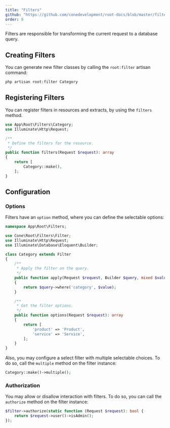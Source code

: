 ```yaml
---
title: "Filters"
github: "https://github.com/conedevelopment/root-docs/blob/master/filters.md"
order: 8
---
```


Filters are responsible for transforming the current request to a database query.

## Creating Filters

You can generate new filter classes by calling the `root:filter` artisan command:

```sh
php artisan root:filter Category
```

## Registering Filters

You can register filters in resources and extracts, by using the `filters` method.

```php
use App\Root\Filters\Category;
use Illuminate\Http\Request;

/**
 * Define the filters for the resource.
 */
public function filters(Request $request): array
{
    return [
        Category::make(),
    ];
}
```

## Configuration

### Options

Filters have an `option` method, where you can define the selectable options:

```php
namespace App\Root\Filters;

use Cone\Root\Filters\Filter;
use Illuminate\Http\Request;
use Illuminate\Database\Eloquent\Builder;

class Category extends Filter
{
    /**
     * Apply the filter on the query.
     */
    public function apply(Request $request, Builder $query, mixed $value): Builder
    {
        return $query->where('category', $value);
    }

    /**
     * Get the filter options.
     */
    public function options(Request $request): array
    {
        return [
            'product' => 'Product',
            'service' => 'Service',
        ];
    }
}
```

Also, you may configure a select filter with multiple selectable choices. To do so, call the `multiple` method on the filter instance:

```php
Category::make()->multiple();
```

### Authorization

You may allow or disallow interaction with filters. To do so, you can call the `authorize` method on the filter instance:

```php
$filter->authorize(static function (Request $request): bool {
    return $request->user()->isAdmin();
});
```
